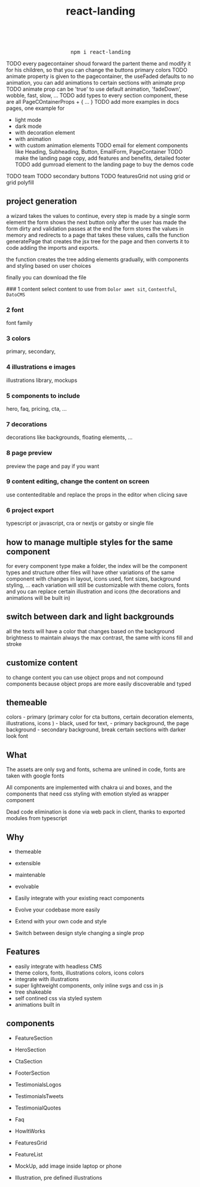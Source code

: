 <div align='center'>
  <br/>
    <br/>
<h1> react-landing </h1>
    <br/>
    <br/>
    <br/>
  <pre>npm i react-landing</pre>
</div>






TODO every pagecontainer shoud forward the partent theme and modify it for his children, so that you can change the buttons primary colors
TODO animate property is given to the pagecontainer, the useFaded defaults to no animation, you can add animations to certain sections with animate prop
TODO animate prop can be 'true' to use default animation, 'fadeDown', wobble, fast, slow, ...
TODO add types to every section component, these are all PageCOntainerProps + { ... }
TODO add more examples in docs pages, one example for
- light mode
- dark mode
- with decoration element
- with animation
- with custom animation elements
TODO email for element components like Heading, Subheading, Button, EmailForm, PageContainer
TODO make the landing page copy, add features and benefits, detailed footer
TODO add gumroad element to the landing page to buy the demos code

TODO team
TODO secondary buttons
TODO featuresGrid not using grid or grid polyfill

## project generation
a wizard takes the values to continue, every step is made by a single sorm element
the form shows the next button only after the user has made the form dirty and validation passes
at the end the form stores the values in memory and redirects to a page that takes these values, calls the function generatePage that creates the jsx tree for the page and then converts it to code adding the imports and exports.

the function creates the tree adding elements gradually, with components and styling based on user choices

finally you can download the file


### 1 content
select content to use from `Dolor amet sit`, `Contentful`, `DatoCMS`

### 2 font

font family

### 3 colors

primary, secondary,

### 4 illustrations e images

illustrations library, mockups

### 5 components to include

hero, faq, pricing, cta, ...

### 7 decorations

decorations like backgrounds, floating elements, ...

### 8 page preview

preview the page and pay if you want

### 9 content editing, change the content on screen

use contenteditable and replace the props in the editor when clicing save

### 6 project export

typescript or javascript, cra or nextjs or gatsby or single file

## how to manage multiple styles for the same component

for every component type make a folder, the index will be the component types and structure
other files will have other variations of the same component with changes in layout, icons used, font sizes, background styling, ...
each variation will still be customizable with theme colors, fonts and you can replace certain illustration and icons (the decorations and animations will be built in)

## switch between dark and light backgrounds

all the texts will have a color that changes based on the background brightness to maintain always the max contrast, the same with icons fill and stroke

## customize content

to change content you can use object props and not compound components because object props are more easily discoverable and typed

## themeable

colors - primary (primary color for cta buttons, certain decoration elements, illustrations, icons ) - black, used for text, - primary background, the page background - secondary background, break certain sections with darker look
font

## What

The assets are only svg and fonts, schema are unlined in code, fonts are taken with google fonts

All components are implemented with chakra ui and boxes, and the components that need css styling with emotion styled as wrapper component

Dead code elimination is done via web pack in client, thanks to exported modules from typescript

## Why

-   themeable
-   extensible
-   maintenable
-   evolvable

-   Easily integrate with your existing react components
-   Evolve your codebase more easily
-   Extend with your own code and style
-   Switch between design style changing a single prop

## Features

-   easily integrate with headless CMS
-   theme colors, fonts, illustrations colors, icons colors
-   integrate with illustrations
-   super lightweight components, only inline svgs and css in js
-   tree shakeable
-   self contined css via styled system
-   animations built in

## components

-   FeatureSection

-   HeroSection

-   CtaSection

-   FooterSection

-   TestimonialsLogos
-   TestimonialsTweets
-   TestimonialQuotes

-   Faq

-   HowItWorks

-   FeaturesGrid
-   FeatureList

-   MockUp, add image inside laptop or phone
-   Illustration, pre defined illustrations
